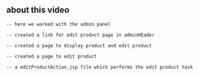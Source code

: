 ## about this video

    -- here we worked with the admin panel
    
    -- created a link for edit product page in adminHEader

    -- created a page to display product and edit product

    -- created a page to edit product

    -- a editProductAction.jsp file which performs the edit product task
